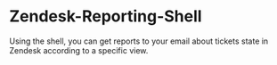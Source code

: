 # Zendesk-Reporting-Shell
Using the shell, you can get reports to your email about tickets state in Zendesk according to a specific view.
